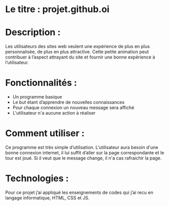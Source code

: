 # Le titre : projet.github.oi
# Description : 
Les utilisateurs des sites web veulent une expérience de plus en plus personnalisée, de plus en plus attractive. Cette petite animation peut contribuer à l’aspect attrayant du site et fournir une bonne expérience à l’utilisateur.  
# Fonctionnalités : 
* Un programme basique
* Le but étant d’apprendre de nouvelles connaissances
* Pour chaque connexion un nouveau message sera affiché 
* L'utilisateur n'a aucune action à réaliser 
# Comment utiliser :
Ce programme est très simple d’utilisation. L’utilisateur aura besoin d'une bonne connexion internet, il lui suffit d’aller sur la page correspondante et le tour est joué. Si il veut que le message change, il n'a cas rafraichir la page. 
# Technologies : 
Pour ce projet j’ai appliqué les enseignements de codes qui j’ai recu en langage informatique, HTML, CSS et JS. 



  
